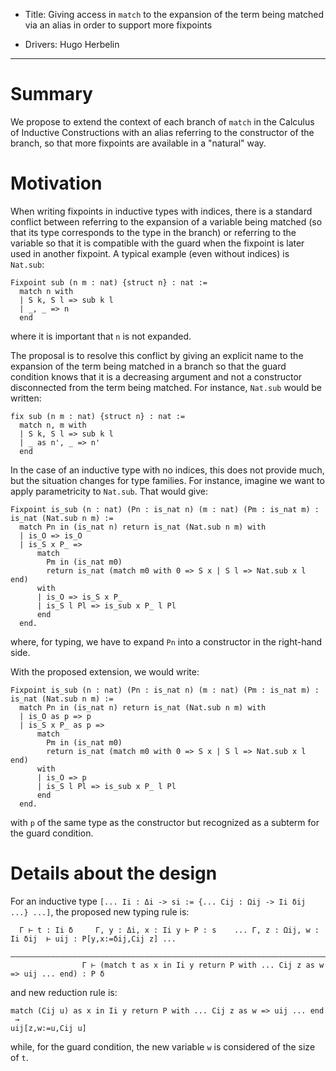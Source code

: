 - Title: Giving access in `match` to the expansion of the term being matched via an alias in order to support more fixpoints

- Drivers: Hugo Herbelin

----

# Summary

We propose to extend the context of each branch of `match` in the Calculus of Inductive Constructions with an alias referring to the constructor of the branch, so that more fixpoints are available in a "natural" way.

# Motivation

When writing fixpoints in inductive types with indices, there is a standard conflict between referring to the expansion of a variable being matched (so that its type corresponds to the type in the branch) or referring to the variable so that it is compatible with the guard when the fixpoint is later used in another fixpoint. A typical example (even without indices) is `Nat.sub`:
```coq
Fixpoint sub (n m : nat) {struct n} : nat :=
  match n with
  | S k, S l => sub k l
  | _, _ => n
  end
```
where it is important that `n` is not expanded.

The proposal is to resolve this conflict by giving an explicit name to the expansion of the term being matched in a branch so that the guard condition knows that it is a decreasing argument and not a constructor disconnected from the term being matched. For instance, `Nat.sub` would be written:
```coq
fix sub (n m : nat) {struct n} : nat :=
  match n, m with
  | S k, S l => sub k l
  | _ as n', _ => n'
  end
```

In the case of an inductive type with no indices, this does not provide much, but the situation changes for type families. For instance, imagine we want to apply parametricity to `Nat.sub`. That would give:
```coq
Fixpoint is_sub (n : nat) (Pn : is_nat n) (m : nat) (Pm : is_nat m) : is_nat (Nat.sub n m) :=
  match Pn in (is_nat n) return is_nat (Nat.sub n m) with
  | is_O => is_O
  | is_S x P_ =>
      match
        Pm in (is_nat m0)
        return is_nat (match m0 with 0 => S x | S l => Nat.sub x l end)
      with
      | is_O => is_S x P_
      | is_S l Pl => is_sub x P_ l Pl
      end
  end.
```
where, for typing, we have to expand `Pn` into a constructor in the right-hand side.

With the proposed extension, we would write:
```coq
Fixpoint is_sub (n : nat) (Pn : is_nat n) (m : nat) (Pm : is_nat m) : is_nat (Nat.sub n m) :=
  match Pn in (is_nat n) return is_nat (Nat.sub n m) with
  | is_O as p => p
  | is_S x P_ as p =>
      match
        Pm in (is_nat m0)
        return is_nat (match m0 with 0 => S x | S l => Nat.sub x l end)
      with
      | is_O => p
      | is_S l Pl => is_sub x P_ l Pl
      end
  end.
```
with `p` of the same type as the constructor but recognized as a subterm for the guard condition.

# Details about the design

For an inductive type `[... Ii : Δi -> si := {... Cij : Ωij -> Ii δij ...} ...]`, the proposed new typing rule is:
```
  Γ ⊢ t : Ii δ     Γ, y : Δi, x : Ii y ⊢ P : s    ... Γ, z : Ωij, w : Ii δij  ⊢ uij : P[y,x:=δij,Cij z] ...
  ————————————————————————————————————————————————————————————————————————————————————————————————————
                Γ ⊢ (match t as x in Ii y return P with ... Cij z as w => uij ... end) : P δ
```
and new reduction rule is:
```
match (Cij u) as x in Ii y return P with ... Cij z as w => uij ... end
 →
uij[z,w:=u,Cij u]
```
while, for the guard condition, the new variable `w` is considered of the size of `t`.
